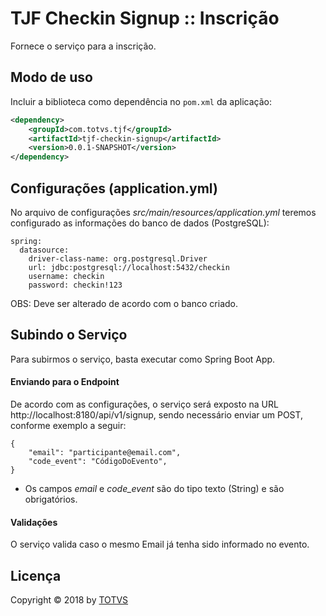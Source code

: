 # TJF Checkin Signup :: Inscrição

Fornece o serviço para a inscrição.


## Modo de uso

Incluir a biblioteca como dependência no `pom.xml` da aplicação:

```xml
<dependency>
    <groupId>com.totvs.tjf</groupId>
    <artifactId>tjf-checkin-signup</artifactId>
    <version>0.0.1-SNAPSHOT</version>
</dependency>
```


## Configurações (application.yml)

No arquivo de configurações _src/main/resources/application.yml_ teremos configurado as informações do banco de dados (PostgreSQL):

```
spring:
  datasource:
    driver-class-name: org.postgresql.Driver
    url: jdbc:postgresql://localhost:5432/checkin
    username: checkin
    password: checkin!123
```
    
OBS: Deve ser alterado de acordo com o banco criado.

## Subindo o Serviço

Para subirmos o serviço, basta executar como Spring Boot App.

#### Enviando para o Endpoint

De acordo com as configurações, o serviço será exposto na URL http://localhost:8180/api/v1/signup, sendo necessário enviar um POST, conforme exemplo a seguir:

```
{
	"email": "participante@email.com",
	"code_event": "CódigoDoEvento",
}
```

* Os campos _email_ e _code_event_ são do tipo texto (String) e são obrigatórios.

#### Validações

O serviço valida caso o mesmo Email já tenha sido informado no evento.

## Licença

Copyright &copy; 2018 by [TOTVS](https://www.totvs.com)
